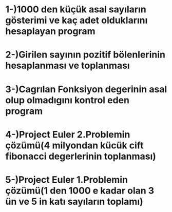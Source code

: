 # 1-)1000 den küçük asal sayıların gösterimi ve kaç adet olduklarını hesaplayan program
# 2-)Girilen sayının pozitif bölenlerinin hesaplanması ve toplanması
# 3-)Cagrılan Fonksiyon degerinin asal olup olmadıgını kontrol eden program
# 4-)Project Euler 2.Problemin çözümü(4 milyondan kücük cift fibonacci degerlerinin toplanması)
# 5-)Project Euler 1.Problemin çözümü(1 den 1000 e kadar olan 3 ün ve 5 in katı sayıların toplamı)

